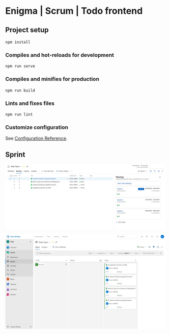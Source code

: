 # Enigma | Scrum | Todo frontend

## Project setup
```
npm install
```

### Compiles and hot-reloads for development
```
npm run serve
```

### Compiles and minifies for production
```
npm run build
```

### Lints and fixes files
```
npm run lint
```

### Customize configuration
See [Configuration Reference](https://cli.vuejs.org/config/).

## Sprint

![backlog](./docs/backlog.png)


![sprint_01](./docs/sprint_01.jpg)